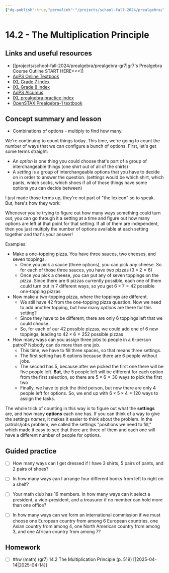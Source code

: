 ```yaml
---
{"dg-publish":true,"permalink":"/projects/school-fall-2024/prealgebra/lessons/14-2-multiplication-principle/"}
---
```



#  14.2 - The Multiplication Principle

## Links and useful resources 

- [[projects/school-fall-2024/prealgebra/prealgebra-gr7\|gr7's Prealgebra Course Outline START HERE<<<]]
- [AoPS Online Textbook](https://artofproblemsolving.com/ebooks/prealgebra-ebook/c0toc)
- [IXL Grade 7 index](https://www.ixl.com/math/grade-7)
- [IXL Grade 8 index](https://www.ixl.com/math/grade-8)
- [AoPS Alcumus](https://artofproblemsolving.com/teacher/students)
- [IXL prealgebra practice index](https://www.ixl.com/math/grade-7)
- [OpenSTAX Prealgebra-1 textbook](https://openstax.org/books/prealgebra-2e/pages/1-introduction)



## Concept summary and lesson


- Combinations of options - multiply to find how many. 

We're continuing to count things today. This time, we're going to count the number of ways that we can configure a bunch of options. First, let's get some terms straight:

- An *option* is one thing you could choose that's part of a group of interchangeable things (one shirt out of all of the shirts)
- A *setting* is a group of interchangeable options that you have to decide on in order to answer the question. (settings would be which shirt, which pants, which socks, which shoes if all of those things have some options you can decide between)

I just made those terms up, they're not part of "the lexicon" so to speak. But, here's how they work:

Whenever you're trying to figure out how many ways something could turn out, you can go through it a setting at a time and figure out how many options are left at that point for that setting. If all of them are independent, then you just multiply the number of options available at each setting together and that's your answer!

Examples:

- Make a one-topping pizza. You have three sauces, two cheeses, and seven toppings.
    - Once you pick a sauce (three options), you can pick *any* cheese. So for each of those three sauces, you have two pizzas ($3\times 2=6)$
    - Once you pick a cheese, you can put any of seven toppings on the pizza. Since there are $6$ pizzas currently possible, each one of them could turn out in $7$ different ways, so you get $6\times 7=42$ possible one-topping pizzas
- Now make a two-topping pizza, where the toppings are different.
    - We still have $42$ from the one-topping pizza question. Now we need to add another topping, but how many *options* are there for this setting?
    - Since they have to be different, there are only $6$ toppings left that we could choose.
    - So, for each of our $42$ possible pizzas, we could add one of $6$ new toppings, leading to $42\times 6=252$ possible pizzas
- How many ways can you assign three jobs to people in a 6-person patrol? Nobody can do more than one job.
    - This time, we have to fill three spaces, so that means three settings.
    - The first setting has 6 options because there are 6 people without jobs.
    - The second has 5, because after we picked the first one there will be five people left. **But**, the 5 people left will be different for each option from the first selection, so there are $5\times 6=30$ ways to pick the first two
    - Finally, we have to pick the third person, but now there are only $4$ people left for options. So, we end up with $6 \times 5 \times 4 = 120$ ways to assign the tasks.

The whole trick of counting in this way is to figure out what the **settings** are, and how many **options** each one has. If you can think of a way to give the settings *names*, it makes it easier to think about the problem. In the patrols/jobs problem, we called the settings "positions we need to fill," which made it easy to see that there are three of them and each one will have a different number of people for options.

## Guided practice

- [ ] How many ways can I get dressed if I have 3 shirts, 5 pairs of pants, and 2 pairs of shoes?  
- [ ] In how many ways can I arrange four different books from left to right on a shelf?   
- [ ] Your math club has 16 members. In how many ways can it select a president, a vice-president, and a treasurer if no member can hold more than one office?   
- [ ] In how many ways can we form an international commission if we must choose one European country from among 6 European countries, one Asian country from among 4, one North American country from among 3, and one African country from among 7?   


## Homework


- [ ] #hw (math) (gr7) 14.2 The Multiplication Principle (p. 519) [[2025-04-14\|2025-04-14]] 
